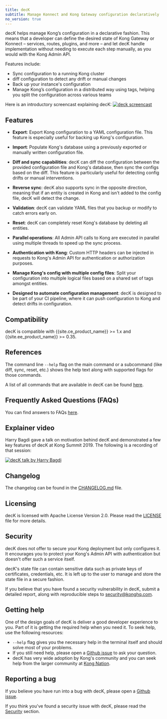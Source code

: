 ```yaml
---
title: decK
subtitle: Manage Konnect and Kong Gateway configuration declaratively
no_version: true
---
```


decK helps manage Kong’s configuration in a declarative fashion. This means that
a developer can define the desired state of Kong Gateway or Konnect &ndash;
services, routes, plugins, and more &ndash; and let decK handle implementation
without needing to execute each step manually, as you would with the Kong Admin
API.

Features include:
* Sync configuration to a running Kong cluster
* diff configuration to detect any drift or manual changes
* Back up your instance's configuration
* Manage Kong’s configuration in a distributed way using tags, helping you split
the configuration across various teams

Here is an introductory screencast explaining decK:
<a href="https://asciinema.org/a/238318">
  <img class="no-image-expand" src="https://asciinema.org/a/238318.svg" alt="deck screencast" />
</a>

## Features
* **Export**: Export Kong configuration to a YAML configuration file.
This feature is especially useful for backing up Kong's configuration.

* **Import**: Populate Kong's database using a previously exported or
manually written configuration file.

* **Diff and sync capabilities**: decK can diff the configuration between the
provided configuration file and Kong's database, then sync the configs based on
the diff. This feature is particularly useful for detecting config drifts or
manual interventions.

* **Reverse sync**: decK also supports sync in the opposite direction, meaning
that if an entity is created in Kong and isn't added to the config file,
decK will detect the change.

* **Validation**: decK can validate YAML files that you backup or modify to
catch errors early on.

* **Reset**: decK can completely reset Kong's database by deleting all entities.

* **Parallel operations**: All Admin API calls to Kong are executed in parallel
using multiple threads to speed up the sync process.

* **Authentication with Kong**: Custom HTTP headers can be injected in requests
to Kong's Admin API for authentication or authorization purposes.

* **Manage Kong's config with multiple config files**: Split your configuration
into multiple logical files based on a shared set of tags amongst entities.

* **Designed to automate configuration management**: decK is designed to be part
of your CI pipeline, where it can push configuration to Kong and detect drifts
in configuration.

## Compatibility
decK is compatible with {{site.ce_product_name}} >= 1.x and
{{site.ee_product_name}} >= 0.35.

## References

The command line `--help` flag on the main command or a subcommand (like diff,
sync, reset, etc.) shows the help text along with supported flags for those
commands.

A list of all commands that are available in decK can be found
[here](/deck/commands).

## Frequently Asked Questions (FAQs)

You can find answers to FAQs [here](/deck/faqs).

## Explainer video

Harry Bagdi gave a talk on motivation behind decK and demonstrated a few key
features of decK at Kong Summit 2019. The following is a recording of that session:

<a href="https://www.youtube.com/watch?v=fzpNC5vWE3g">
  <img class="no-image-expand" src="https://img.youtube.com/vi/fzpNC5vWE3g/0.jpg" alt="decK talk by Harry Bagdi" />
</a>

## Changelog

The changelog can be found in the
[CHANGELOG.md](https://github.com/kong/deck/blob/main/CHANGELOG.md) file.

## Licensing

decK is licensed with Apache License Version 2.0.
Please read the
[LICENSE](https://github.com/kong/deck/blob/main/LICENSE) file for more details.

## Security

decK does not offer to secure your Kong deployment but only configures it.
It encourages you to protect your Kong's Admin API with authentication but
doesn't offer such a service itself.

decK's state file can contain sensitive data such as private keys of
certificates, credentials, etc. It is left up to the user to manage
and store the state file in a secure fashion.

If you believe that you have found a security vulnerability in decK,
submit a detailed report, along with reproducible steps
to [security@konghq.com](mailto:security@konghq.com).

## Getting help

One of the design goals of decK is deliver a good developer experience to you.
Part of it is getting the required help when you need it.
To seek help, use the following resources:
- `--help` flag gives you the necessary help in the terminal itself and should
  solve most of your problems.
- If you still need help, please open a
  [Github issue](https://github.com/kong/deck/issues/new) to ask your
  question.
- decK has very wide adoption by Kong's community and you can seek help
  from the larger community at [Kong Nation](https://discuss.konghq.com).

## Reporting a bug

If you believe you have run into a bug with decK, please open
a [Github issue](https://github.com/kong/deck/issues/new).

If you think you've found a security issue with decK, please read the
[Security](#security) section.
